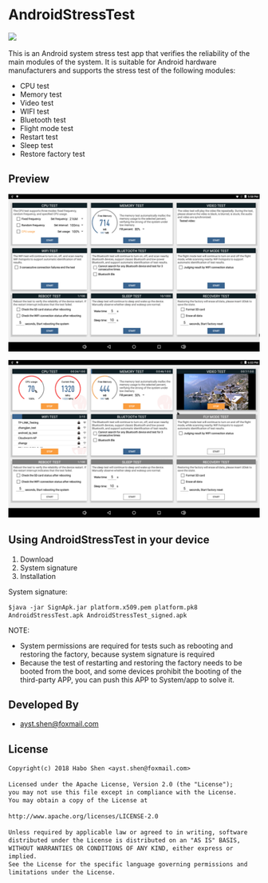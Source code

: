 # AndroidStressTest

[![](https://img.shields.io/badge/downloads-apk-brightgreen.svg)](https://fir.im/6wlj)

This is an Android system stress test app that verifies the reliability of the main modules of the system. It is suitable for Android hardware manufacturers and supports the stress test of the following modules:

* CPU test
* Memory test
* Video test
* WIFI test
* Bluetooth test
* Flight mode test
* Restart test
* Sleep test
* Restore factory test

## Preview
![image](screenshots/device-2018-08-09-175845.png)

![image](screenshots/device-2018-08-09-180308.png)


## Using AndroidStressTest in your device
1. Download
2. System signature
3. Installation

System signature:

	$java -jar SignApk.jar platform.x509.pem platform.pk8 AndroidStressTest.apk AndroidStressTest_signed.apk

NOTE:
* System permissions are required for tests such as rebooting and restoring the factory, because system signature is required
* Because the test of restarting and restoring the factory needs to be booted from the boot, and some devices prohibit the booting of the third-party APP, you can push this APP to System/app to solve it.

## Developed By
* ayst.shen@foxmail.com

## License
	Copyright(c) 2018 Habo Shen <ayst.shen@foxmail.com>

	Licensed under the Apache License, Version 2.0 (the "License");
	you may not use this file except in compliance with the License.
	You may obtain a copy of the License at

	http://www.apache.org/licenses/LICENSE-2.0

	Unless required by applicable law or agreed to in writing, software
	distributed under the License is distributed on an "AS IS" BASIS,
	WITHOUT WARRANTIES OR CONDITIONS OF ANY KIND, either express or implied.
	See the License for the specific language governing permissions and
	limitations under the License.